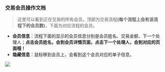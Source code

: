 ﻿<link href="/css/erp_docs.css?v=@ViewBag.Version" rel="stylesheet" />

### 交易会员操作文档
>这里可以看到正在交易的所有会员。顶部为交易流程<b class="colred">(每个流程上会有该流程下的会员数)</b>，下面为对应流程的会员。

- **会员信息**：流程下面的显示的会员信息分别是会员姓名、交易金额、下一个处理人；<b class="colred">点击会员姓名，会到会员详情页面，点击下一个处理人，会到对应的页面哦！</b>
- **隐藏信息**：鼠标移到会员上，会看到这个会员对应的单子信息。 
<img src="/docs/user/images/user016.jpg" />

